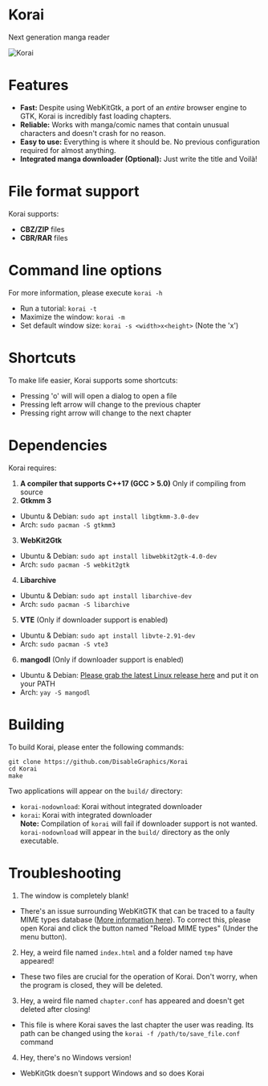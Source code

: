 # Korai
Next generation manga reader

![Korai](https://user-images.githubusercontent.com/48135147/163577957-b9fdc19d-827a-40d3-8cfc-e0f36930a505.png)

# Features
- **Fast:** Despite using WebKitGtk, a port of an _entire_ browser engine to GTK, Korai is incredibly fast loading chapters.
- **Reliable:** Works with manga/comic names that contain unusual characters and doesn't crash for no reason.
- **Easy to use:** Everything is where it should be. No previous configuration required for almost anything.
- **Integrated manga downloader (Optional):** Just write the title and Voilà!

# File format support
Korai supports:
  - **CBZ/ZIP** files
  - **CBR/RAR** files
# Command line options
For more information, please execute `korai -h`

- Run a tutorial: `korai -t`
- Maximize the window: `korai -m`
- Set default window size: `korai -s <width>x<height>` (Note the 'x')

# Shortcuts
To make life easier, Korai supports some shortcuts:
- Pressing 'o' will will open a dialog to open a file
- Pressing left arrow will change to the previous chapter
- Pressing right arrow will change to the next chapter 

# Dependencies
Korai requires: <br>
1. **A compiler that supports C++17 (GCC > 5.0)** Only if compiling from source<br>
2. **Gtkmm 3**
- Ubuntu & Debian: `sudo apt install libgtkmm-3.0-dev`
- Arch: `sudo pacman -S gtkmm3`<br>
3. **WebKit2Gtk**
- Ubuntu & Debian: `sudo apt install libwebkit2gtk-4.0-dev`
- Arch: `sudo pacman -S webkit2gtk`
4. **Libarchive**
- Ubuntu & Debian: `sudo apt install libarchive-dev`
- Arch: `sudo pacman -S libarchive` 
5. **VTE** (Only if downloader support is enabled)
- Ubuntu & Debian: `sudo apt install libvte-2.91-dev`
- Arch: `sudo pacman -S vte3`
6. **mangodl** (Only if downloader support is enabled)
- Ubuntu & Debian: <a href=https://github.com/Gyro7/mangodl/releases/>Please grab the latest Linux release here</a> and put it on your PATH
- Arch: `yay -S mangodl`

# Building
To build Korai, please enter the following commands:
```
git clone https://github.com/DisableGraphics/Korai
cd Korai
make
```
Two applications will appear on the `build/` directory:
- `korai-nodownload`: Korai without integrated downloader
- `korai`: Korai with integrated downloader <br>
**Note:** Compilation of `korai` will fail if downloader support is not wanted. `korai-nodownload` will appear in the `build/` directory as the only executable.

# Troubleshooting
1. The window is completely blank!
- There's an issue surrounding WebKitGTK that can be traced to a faulty MIME types database (<a href=https://stackoverflow.com/questions/71734719/webkitgtk-doesnt-load-local-files>More information here</a>). To correct this, please open Korai and click the button named "Reload MIME types" (Under the menu button).

2. Hey, a weird file named `index.html` and a folder named `tmp` have appeared!
- These two files are crucial for the operation of Korai. Don't worry, when the program is closed, they will be deleted.
3. Hey, a weird file named `chapter.conf` has appeared and doesn't get deleted after closing!
- This file is where Korai saves the last chapter the user was reading. Its path can be changed using the `korai -f /path/to/save_file.conf` command
4. Hey, there's no Windows version!
- WebKitGtk doesn't support Windows and so does Korai
